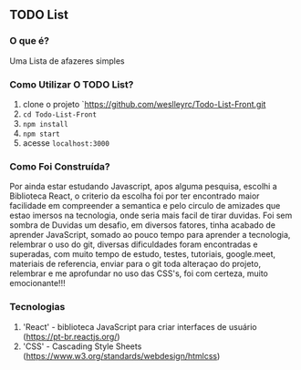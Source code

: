 ## TODO List

### O que é?
  Uma Lista de afazeres simples
  
### Como Utilizar O TODO List?
1. clone o projeto `https://github.com/weslleyrc/Todo-List-Front.git
2. `cd Todo-List-Front`
3. `npm install`
4. `npm start`
5. acesse `localhost:3000`
  
### Como Foi Construída?
  Por ainda estar estudando Javascript, apos alguma pesquisa, escolhi a Biblioteca React, o criterio da escolha foi por ter encontrado maior facilidade em compreender a semantica e pelo circulo de amizades que estao imersos na tecnologia, onde seria mais facil de tirar duvidas. 
  Foi sem sombra de Duvidas um desafio, em diversos fatores, tinha acabado de aprender JavaScript, somado ao pouco tempo para aprender a tecnologia, relembrar o uso do git, diversas dificuldades foram encontradas e superadas, com muito tempo de estudo, testes, tutoriais, google.meet, materiais de referencia, enviar para o git toda alteraçao do projeto, relembrar e me aprofundar no uso das CSS's, foi com certeza, muito emocionante!!!
   

### Tecnologias
1. 'React' - biblioteca JavaScript para criar interfaces de usuário (https://pt-br.reactjs.org/)
2. 'CSS' - Cascading Style Sheets (https://www.w3.org/standards/webdesign/htmlcss)
